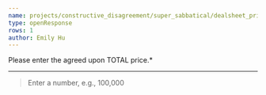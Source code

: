 ```yaml
---
name: projects/constructive_disagreement/super_sabbatical/dealsheet_price.md
type: openResponse
rows: 1
author: Emily Hu
---
```


Please enter the agreed upon TOTAL price.\*

---

> Enter a number, e.g., 100,000
